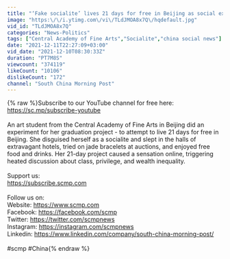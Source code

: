 ```yaml
---
title: "‘Fake socialite’ lives 21 days for free in Beijing as social experiment"
image: "https:\/\/i.ytimg.com\/vi\/TLdJMOA8x7Q\/hqdefault.jpg"
vid_id: "TLdJMOA8x7Q"
categories: "News-Politics"
tags: ["Central Academy of Fine Arts","Socialite","china social news"]
date: "2021-12-11T22:27:09+03:00"
vid_date: "2021-12-10T08:30:33Z"
duration: "PT7M8S"
viewcount: "374119"
likeCount: "10106"
dislikeCount: "172"
channel: "South China Morning Post"
---
```

{% raw %}Subscribe to our YouTube channel for free here: <br /><a rel="nofollow" target="blank" href="https://sc.mp/subscribe-youtube">https://sc.mp/subscribe-youtube</a><br /><br />An art student from the Central Academy of Fine Arts in Beijing did an experiment for her graduation project - to attempt to live 21 days for free in Beijing. She disguised herself as a socialite and slept in the halls of extravagant hotels, tried on jade bracelets at auctions, and enjoyed free food and drinks. Her 21-day project caused a sensation online, triggering heated discussion about class, privilege, and wealth inequality.<br /><br />Support us:<br /><a rel="nofollow" target="blank" href="https://subscribe.scmp.com">https://subscribe.scmp.com</a><br /><br />Follow us on:<br />Website:  <a rel="nofollow" target="blank" href="https://www.scmp.com">https://www.scmp.com</a><br />Facebook:  <a rel="nofollow" target="blank" href="https://facebook.com/scmp">https://facebook.com/scmp</a><br />Twitter:  <a rel="nofollow" target="blank" href="https://twitter.com/scmpnews">https://twitter.com/scmpnews</a><br />Instagram:  <a rel="nofollow" target="blank" href="https://instagram.com/scmpnews">https://instagram.com/scmpnews</a><br />Linkedin:  <a rel="nofollow" target="blank" href="https://www.linkedin.com/company/south-china-morning-post/">https://www.linkedin.com/company/south-china-morning-post/</a><br /><br />#scmp #China{% endraw %}
